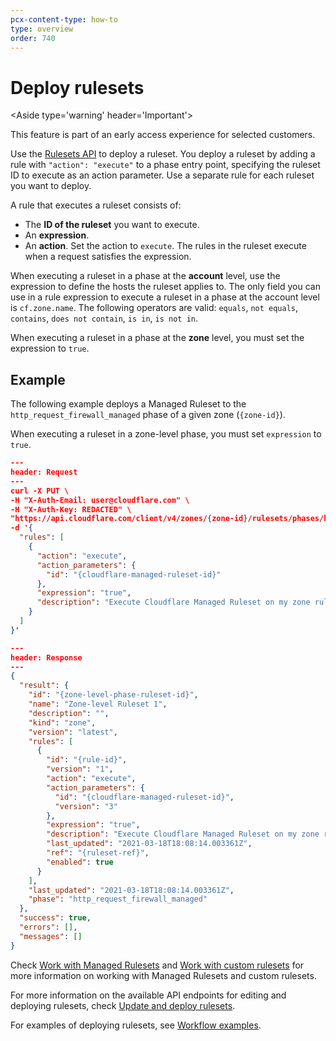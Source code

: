 ```yaml
---
pcx-content-type: how-to
type: overview
order: 740
---
```


# Deploy rulesets

<Aside type='warning' header='Important'>

This feature is part of an early access experience for selected customers.

</Aside>

Use the [Rulesets API](/cf-rulesets/rulesets-api) to deploy a ruleset. You deploy a ruleset by adding a rule with `"action": "execute"` to a phase entry point, specifying the ruleset ID to execute as an action parameter. Use a separate rule for each ruleset you want to deploy.

A rule that executes a ruleset consists of:

* The **ID of the ruleset** you want to execute.
* An **expression**.
* An **action**. Set the action to `execute`. The rules in the ruleset execute when a request satisfies the expression.

<Aside type='warning' header='Important'>

When executing a ruleset in a phase at the **account** level, use the expression to define the hosts the ruleset applies to. The only field you can use in a rule expression to execute a ruleset in a phase at the account level is `cf.zone.name`. The following operators are valid: `equals`, `not equals`, `contains`, `does not contain`, `is in`, `is not in`.

When executing a ruleset in a phase at the **zone** level, you must set the expression to `true`.

</Aside>

## Example

The following example deploys a Managed Ruleset to the `http_request_firewall_managed` phase of a given zone (`{zone-id}`).

When executing a ruleset in a zone-level phase, you must set `expression` to `true`.

```json
---
header: Request
---
curl -X PUT \
-H "X-Auth-Email: user@cloudflare.com" \
-H "X-Auth-Key: REDACTED" \
"https://api.cloudflare.com/client/v4/zones/{zone-id}/rulesets/phases/http_request_firewall_managed/entrypoint" \
-d '{
  "rules": [
    {
      "action": "execute",
      "action_parameters": {
        "id": "{cloudflare-managed-ruleset-id}"
      },
      "expression": "true",
      "description": "Execute Cloudflare Managed Ruleset on my zone ruleset"
    }
  ]
}'
```

```json
---
header: Response
---
{
  "result": {
    "id": "{zone-level-phase-ruleset-id}",
    "name": "Zone-level Ruleset 1",
    "description": "",
    "kind": "zone",
    "version": "latest",
    "rules": [
      {
        "id": "{rule-id}",
        "version": "1",
        "action": "execute",
        "action_parameters": {
          "id": "{cloudflare-managed-ruleset-id}",
          "version": "3"
        },
        "expression": "true",
        "description": "Execute Cloudflare Managed Ruleset on my zone ruleset",
        "last_updated": "2021-03-18T18:08:14.003361Z",
        "ref": "{ruleset-ref}",
        "enabled": true
      }
    ],
    "last_updated": "2021-03-18T18:08:14.003361Z",
    "phase": "http_request_firewall_managed"
  },
  "success": true,
  "errors": [],
  "messages": []
}
```

Check [Work with Managed Rulesets](/cf-rulesets/managed-rulesets) and [Work with custom rulesets](/cf-rulesets/custom-rulesets) for more information on working with Managed Rulesets and custom rulesets.

For more information on the available API endpoints for editing and deploying rulesets, check [Update and deploy rulesets](/cf-rulesets/rulesets-api/update).

For examples of deploying rulesets, see [Workflow examples](/cf-rulesets/common-use-cases).
